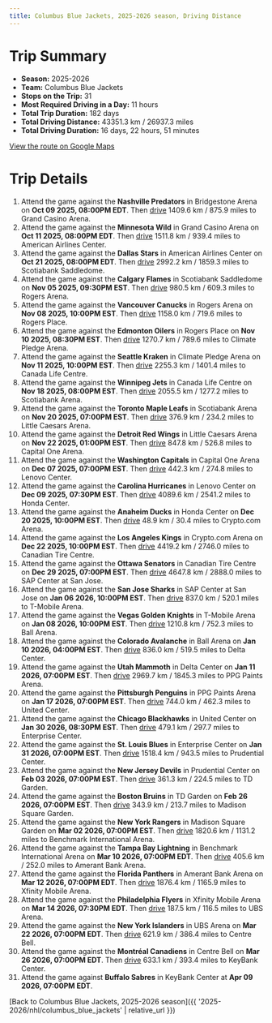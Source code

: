 ```yaml
---
title: Columbus Blue Jackets, 2025-2026 season, Driving Distance
---
```


# Trip Summary
- **Season:** 2025-2026
- **Team:** Columbus Blue Jackets
- **Stops on the Trip:** 31
- **Most Required Driving in a Day:** 11 hours
- **Total Trip Duration:** 182 days
- **Total Driving Distance:** 43351.3 km / 26937.3 miles
- **Total Driving Duration:** 16 days, 22 hours, 51 minutes

[View the route on Google Maps](https://www.google.com/maps/dir/Bridgestone+Arena+Nashville/Grand+Casino+Arena+Minnesota/American+Airlines+Center+Dallas/Scotiabank+Saddledome+Calgary/Rogers+Arena+Vancouver/Rogers+Place+Edmonton/Climate+Pledge+Arena+Seattle/Canada+Life+Centre+Winnipeg/Scotiabank+Arena+Toronto/Little+Caesars+Arena+Detroit/Capital+One+Arena+Washington/Lenovo+Center+Carolina/Honda+Center+Anaheim/Crypto.com+Arena+Los+Angeles/Canadian+Tire+Centre+Ottawa/SAP+Center+at+San+Jose+San+Jose/T-Mobile+Arena+Vegas/Ball+Arena+Colorado/Delta+Center+Utah/PPG+Paints+Arena+Pittsburgh/United+Center+Chicago/Enterprise+Center+St.+Louis/Prudential+Center+New+Jersey/TD+Garden+Boston/Madison+Square+Garden+New+York/Benchmark+International+Arena+Tampa+Bay/Amerant+Bank+Arena+Florida/Xfinity+Mobile+Arena+Philadelphia/UBS+Arena+New+York/Centre+Bell+Montréal/KeyBank+Center+Buffalo)

# Trip Details
1. Attend the game against the **Nashville Predators** in Bridgestone Arena on **Oct 09 2025, 08:00PM EDT**. Then [drive](https://www.google.com/maps/dir/Bridgestone+Arena+Nashville/Grand+Casino+Arena+Minnesota) 1409.6 km / 875.9 miles to Grand Casino Arena.
2. Attend the game against the **Minnesota Wild** in Grand Casino Arena on **Oct 11 2025, 08:00PM EDT**. Then [drive](https://www.google.com/maps/dir/Grand+Casino+Arena+Minnesota/American+Airlines+Center+Dallas) 1511.8 km / 939.4 miles to American Airlines Center.
3. Attend the game against the **Dallas Stars** in American Airlines Center on **Oct 21 2025, 08:00PM EDT**. Then [drive](https://www.google.com/maps/dir/American+Airlines+Center+Dallas/Scotiabank+Saddledome+Calgary) 2992.2 km / 1859.3 miles to Scotiabank Saddledome.
4. Attend the game against the **Calgary Flames** in Scotiabank Saddledome on **Nov 05 2025, 09:30PM EST**. Then [drive](https://www.google.com/maps/dir/Scotiabank+Saddledome+Calgary/Rogers+Arena+Vancouver) 980.5 km / 609.3 miles to Rogers Arena.
5. Attend the game against the **Vancouver Canucks** in Rogers Arena on **Nov 08 2025, 10:00PM EST**. Then [drive](https://www.google.com/maps/dir/Rogers+Arena+Vancouver/Rogers+Place+Edmonton) 1158.0 km / 719.6 miles to Rogers Place.
6. Attend the game against the **Edmonton Oilers** in Rogers Place on **Nov 10 2025, 08:30PM EST**. Then [drive](https://www.google.com/maps/dir/Rogers+Place+Edmonton/Climate+Pledge+Arena+Seattle) 1270.7 km / 789.6 miles to Climate Pledge Arena.
7. Attend the game against the **Seattle Kraken** in Climate Pledge Arena on **Nov 11 2025, 10:00PM EST**. Then [drive](https://www.google.com/maps/dir/Climate+Pledge+Arena+Seattle/Canada+Life+Centre+Winnipeg) 2255.3 km / 1401.4 miles to Canada Life Centre.
8. Attend the game against the **Winnipeg Jets** in Canada Life Centre on **Nov 18 2025, 08:00PM EST**. Then [drive](https://www.google.com/maps/dir/Canada+Life+Centre+Winnipeg/Scotiabank+Arena+Toronto) 2055.5 km / 1277.2 miles to Scotiabank Arena.
9. Attend the game against the **Toronto Maple Leafs** in Scotiabank Arena on **Nov 20 2025, 07:00PM EST**. Then [drive](https://www.google.com/maps/dir/Scotiabank+Arena+Toronto/Little+Caesars+Arena+Detroit) 376.9 km / 234.2 miles to Little Caesars Arena.
10. Attend the game against the **Detroit Red Wings** in Little Caesars Arena on **Nov 22 2025, 01:00PM EST**. Then [drive](https://www.google.com/maps/dir/Little+Caesars+Arena+Detroit/Capital+One+Arena+Washington) 847.8 km / 526.8 miles to Capital One Arena.
11. Attend the game against the **Washington Capitals** in Capital One Arena on **Dec 07 2025, 07:00PM EST**. Then [drive](https://www.google.com/maps/dir/Capital+One+Arena+Washington/Lenovo+Center+Carolina) 442.3 km / 274.8 miles to Lenovo Center.
12. Attend the game against the **Carolina Hurricanes** in Lenovo Center on **Dec 09 2025, 07:30PM EST**. Then [drive](https://www.google.com/maps/dir/Lenovo+Center+Carolina/Honda+Center+Anaheim) 4089.6 km / 2541.2 miles to Honda Center.
13. Attend the game against the **Anaheim Ducks** in Honda Center on **Dec 20 2025, 10:00PM EST**. Then [drive](https://www.google.com/maps/dir/Honda+Center+Anaheim/Crypto.com+Arena+Los+Angeles) 48.9 km / 30.4 miles to Crypto.com Arena.
14. Attend the game against the **Los Angeles Kings** in Crypto.com Arena on **Dec 22 2025, 10:00PM EST**. Then [drive](https://www.google.com/maps/dir/Crypto.com+Arena+Los+Angeles/Canadian+Tire+Centre+Ottawa) 4419.2 km / 2746.0 miles to Canadian Tire Centre.
15. Attend the game against the **Ottawa Senators** in Canadian Tire Centre on **Dec 29 2025, 07:00PM EST**. Then [drive](https://www.google.com/maps/dir/Canadian+Tire+Centre+Ottawa/SAP+Center+at+San+Jose+San+Jose) 4647.8 km / 2888.0 miles to SAP Center at San Jose.
16. Attend the game against the **San Jose Sharks** in SAP Center at San Jose on **Jan 06 2026, 10:00PM EST**. Then [drive](https://www.google.com/maps/dir/SAP+Center+at+San+Jose+San+Jose/T-Mobile+Arena+Vegas) 837.0 km / 520.1 miles to T-Mobile Arena.
17. Attend the game against the **Vegas Golden Knights** in T-Mobile Arena on **Jan 08 2026, 10:00PM EST**. Then [drive](https://www.google.com/maps/dir/T-Mobile+Arena+Vegas/Ball+Arena+Colorado) 1210.8 km / 752.3 miles to Ball Arena.
18. Attend the game against the **Colorado Avalanche** in Ball Arena on **Jan 10 2026, 04:00PM EST**. Then [drive](https://www.google.com/maps/dir/Ball+Arena+Colorado/Delta+Center+Utah) 836.0 km / 519.5 miles to Delta Center.
19. Attend the game against the **Utah Mammoth** in Delta Center on **Jan 11 2026, 07:00PM EST**. Then [drive](https://www.google.com/maps/dir/Delta+Center+Utah/PPG+Paints+Arena+Pittsburgh) 2969.7 km / 1845.3 miles to PPG Paints Arena.
20. Attend the game against the **Pittsburgh Penguins** in PPG Paints Arena on **Jan 17 2026, 07:00PM EST**. Then [drive](https://www.google.com/maps/dir/PPG+Paints+Arena+Pittsburgh/United+Center+Chicago) 744.0 km / 462.3 miles to United Center.
21. Attend the game against the **Chicago Blackhawks** in United Center on **Jan 30 2026, 08:30PM EST**. Then [drive](https://www.google.com/maps/dir/United+Center+Chicago/Enterprise+Center+St.+Louis) 479.1 km / 297.7 miles to Enterprise Center.
22. Attend the game against the **St. Louis Blues** in Enterprise Center on **Jan 31 2026, 07:00PM EST**. Then [drive](https://www.google.com/maps/dir/Enterprise+Center+St.+Louis/Prudential+Center+New+Jersey) 1518.4 km / 943.5 miles to Prudential Center.
23. Attend the game against the **New Jersey Devils** in Prudential Center on **Feb 03 2026, 07:00PM EST**. Then [drive](https://www.google.com/maps/dir/Prudential+Center+New+Jersey/TD+Garden+Boston) 361.3 km / 224.5 miles to TD Garden.
24. Attend the game against the **Boston Bruins** in TD Garden on **Feb 26 2026, 07:00PM EST**. Then [drive](https://www.google.com/maps/dir/TD+Garden+Boston/Madison+Square+Garden+New+York) 343.9 km / 213.7 miles to Madison Square Garden.
25. Attend the game against the **New York Rangers** in Madison Square Garden on **Mar 02 2026, 07:00PM EST**. Then [drive](https://www.google.com/maps/dir/Madison+Square+Garden+New+York/Benchmark+International+Arena+Tampa+Bay) 1820.6 km / 1131.2 miles to Benchmark International Arena.
26. Attend the game against the **Tampa Bay Lightning** in Benchmark International Arena on **Mar 10 2026, 07:00PM EDT**. Then [drive](https://www.google.com/maps/dir/Benchmark+International+Arena+Tampa+Bay/Amerant+Bank+Arena+Florida) 405.6 km / 252.0 miles to Amerant Bank Arena.
27. Attend the game against the **Florida Panthers** in Amerant Bank Arena on **Mar 12 2026, 07:00PM EDT**. Then [drive](https://www.google.com/maps/dir/Amerant+Bank+Arena+Florida/Xfinity+Mobile+Arena+Philadelphia) 1876.4 km / 1165.9 miles to Xfinity Mobile Arena.
28. Attend the game against the **Philadelphia Flyers** in Xfinity Mobile Arena on **Mar 14 2026, 07:30PM EDT**. Then [drive](https://www.google.com/maps/dir/Xfinity+Mobile+Arena+Philadelphia/UBS+Arena+New+York) 187.5 km / 116.5 miles to UBS Arena.
29. Attend the game against the **New York Islanders** in UBS Arena on **Mar 22 2026, 07:00PM EDT**. Then [drive](https://www.google.com/maps/dir/UBS+Arena+New+York/Centre+Bell+Montréal) 621.9 km / 386.4 miles to Centre Bell.
30. Attend the game against the **Montréal Canadiens** in Centre Bell on **Mar 26 2026, 07:00PM EDT**. Then [drive](https://www.google.com/maps/dir/Centre+Bell+Montréal/KeyBank+Center+Buffalo) 633.1 km / 393.4 miles to KeyBank Center.
31. Attend the game against **Buffalo Sabres** in KeyBank Center at **Apr 09 2026, 07:00PM EDT**.

[Back to Columbus Blue Jackets, 2025-2026 season]({{ '2025-2026/nhl/columbus_blue_jackets' | relative_url }})
